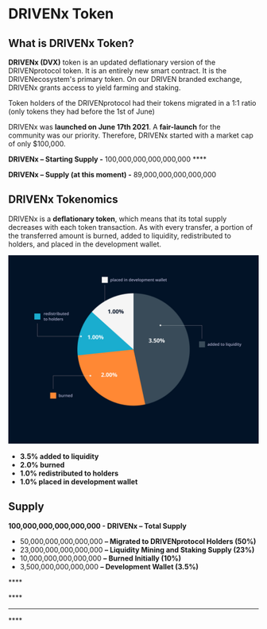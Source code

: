 # DRIVENx Token

## What is DRIVENx Token?

**DRIVENx \(DVX\)** token is an updated deflationary version of the DRIVENprotocol token. It is an entirely new smart contract. It is the DRIVENecosystem's primary token. On our DRIVEN branded exchange, DRIVENx grants access to yield farming and staking. 

Token holders of the DRIVENprotocol had their tokens migrated in a 1:1 ratio \(only tokens they had before the 1st of June\)

DRIVENx was **launched on June 17th 2021**. A **fair-launch** for the community was our priority. Therefore, DRIVENx started with a market cap of only $100,000.

**DRIVENx – Starting Supply -** 100,000,000,000,000,000 ****

**DRIVENx –  Supply \(at this moment\) -** 89,000,000,000,000,000

## **DRIVENx Tokenomics**

DRIVENx is a **deflationary token**, which means that its total supply decreases with each token transaction. As with every transfer, a portion of the transferred amount is burned, added to liquidity, redistributed to holders, and placed in the development wallet.

![](../.gitbook/assets/group-71.jpg)

* **3.5% added to liquidity**
* **2.0% burned**
* **1.0% redistributed to holders**
* **1.0% placed in development wallet**

## Supply

**100,000,000,000,000,000 - DRIVENx – Total Supply**

* 50,000,000,000,000,000 **– Migrated to DRIVENprotocol Holders \(50%\)**
* 23,000,000,000,000,000 **– Liquidity Mining and Staking Supply \(23%\)**
* 10,000,000,000,000,000 **– Burned Initially \(10%\)**
* 3,500,000,000,000,000 **– Development Wallet \(3.5%\)**

\*\*\*\*





\*\*\*\*

 ****

\*\*\*\*


